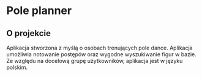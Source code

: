 # Pole planner

## O projekcie
Aplikacja stworzona z myślą o osobach trenujących pole dance.
Aplikacja umożliwia notowanie postępów oraz wygodne wyszukiwanie figur w bazie.\
Ze względu na docelową grupę użytkowników, aplikacja jest w języku polskim.





